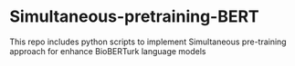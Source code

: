 # Simultaneous-pretraining-BERT
This repo includes  python scripts to implement Simultaneous pre-training approach for enhance BioBERTurk language models
